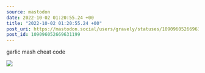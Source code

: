 ```yaml
---
source: mastodon
date: 2022-10-02 01:20:55.24 +00
title: "2022-10-02 01:20:55.24 +00"
post_uri: https://mastodon.social/users/gravely/statuses/109096052669631199
post_id: 109096052669631199
---
```

garlic mash cheat code


![](/images/109096052608858747.jpg)

